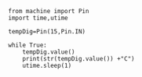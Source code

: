     from machine import Pin
    import time,utime  

    tempDig=Pin(15,Pin.IN)  

    while True:
        tempDig.value()
        print(str(tempDig.value()) +"C")
        utime.sleep(1)
